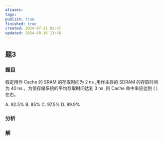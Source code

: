 ```yaml
---
aliases: 
tags: 
publish: true
finished: true
created: 2024-07-21 01:47
updated: 2024-08-16 13:46
---
```

## 题3
### 题目
假定用作 Cache 的 SRAM 的存取时间为 $2\mathrm{\;{ns}}$ ,用作主存的 SDRAM 的存取时间为 ${40}\mathrm{\;{ns}}$ 。为使存储系统的平均存取时间达到 $3\mathrm{\;{ns}}$ ,则 Cache 命中率应达到 ( ) 左右。

A. ${92.5}\%$ B. ${85}\%$ C. ${97.5}\%$ D. ${99.9}\%$
### 分析

### 解